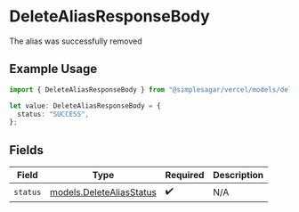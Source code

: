 # DeleteAliasResponseBody

The alias was successfully removed

## Example Usage

```typescript
import { DeleteAliasResponseBody } from "@simplesagar/vercel/models/deletealiasop.js";

let value: DeleteAliasResponseBody = {
  status: "SUCCESS",
};
```

## Fields

| Field                                                      | Type                                                       | Required                                                   | Description                                                |
| ---------------------------------------------------------- | ---------------------------------------------------------- | ---------------------------------------------------------- | ---------------------------------------------------------- |
| `status`                                                   | [models.DeleteAliasStatus](../models/deletealiasstatus.md) | :heavy_check_mark:                                         | N/A                                                        |